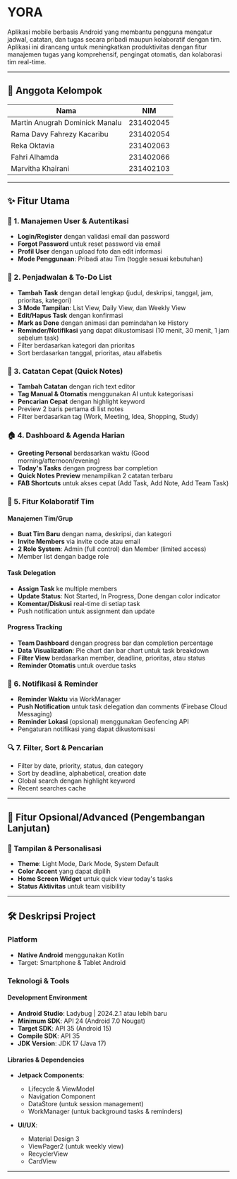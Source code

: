 # YORA

Aplikasi mobile berbasis Android yang membantu pengguna mengatur jadwal, catatan, dan tugas secara pribadi maupun kolaboratif dengan tim. Aplikasi ini dirancang untuk meningkatkan produktivitas dengan fitur manajemen tugas yang komprehensif, pengingat otomatis, dan kolaborasi tim real-time.

---

## 👥 Anggota Kelompok

| Nama                           | NIM       |
|--------------------------------|-----------|
| Martin Anugrah Dominick Manalu | 231402045 |
| Rama Davy Fahrezy Kacaribu     | 231402054 |
| Reka Oktavia                   | 231402063 |
| Fahri Alhamda                  | 231402066 |
| Marvitha Khairani              | 231402103 |
---

## ✨ Fitur Utama

### 🔐 1. Manajemen User & Autentikasi
- **Login/Register** dengan validasi email dan password
- **Forgot Password** untuk reset password via email
- **Profil User** dengan upload foto dan edit informasi
- **Mode Penggunaan**: Pribadi atau Tim (toggle sesuai kebutuhan)

### 📅 2. Penjadwalan & To-Do List
- **Tambah Task** dengan detail lengkap (judul, deskripsi, tanggal, jam, prioritas, kategori)
- **3 Mode Tampilan**: List View, Daily View, dan Weekly View
- **Edit/Hapus Task** dengan konfirmasi
- **Mark as Done** dengan animasi dan pemindahan ke History
- **Reminder/Notifikasi** yang dapat dikustomisasi (10 menit, 30 menit, 1 jam sebelum task)
- Filter berdasarkan kategori dan prioritas
- Sort berdasarkan tanggal, prioritas, atau alfabetis

### 📝 3. Catatan Cepat (Quick Notes)
- **Tambah Catatan** dengan rich text editor
- **Tag Manual & Otomatis** menggunakan AI untuk kategorisasi
- **Pencarian Cepat** dengan highlight keyword
- Preview 2 baris pertama di list notes
- Filter berdasarkan tag (Work, Meeting, Idea, Shopping, Study)

### 🏠 4. Dashboard & Agenda Harian
- **Greeting Personal** berdasarkan waktu (Good morning/afternoon/evening)
- **Today's Tasks** dengan progress bar completion
- **Quick Notes Preview** menampilkan 2 catatan terbaru
- **FAB Shortcuts** untuk akses cepat (Add Task, Add Note, Add Team Task)

### 👥 5. Fitur Kolaboratif Tim

#### Manajemen Tim/Grup
- **Buat Tim Baru** dengan nama, deskripsi, dan kategori
- **Invite Members** via invite code atau email
- **2 Role System**: Admin (full control) dan Member (limited access)
- Member list dengan badge role

#### Task Delegation
- **Assign Task** ke multiple members
- **Update Status**: Not Started, In Progress, Done dengan color indicator
- **Komentar/Diskusi** real-time di setiap task
- Push notification untuk assignment dan update

#### Progress Tracking
- **Team Dashboard** dengan progress bar dan completion percentage
- **Data Visualization**: Pie chart dan bar chart untuk task breakdown
- **Filter View** berdasarkan member, deadline, prioritas, atau status
- **Reminder Otomatis** untuk overdue tasks

### 🔔 6. Notifikasi & Reminder
- **Reminder Waktu** via WorkManager
- **Push Notification** untuk task delegation dan comments (Firebase Cloud Messaging)
- **Reminder Lokasi** (opsional) menggunakan Geofencing API
- Pengaturan notifikasi yang dapat dikustomisasi

### 🔍 7. Filter, Sort & Pencarian
- Filter by date, priority, status, dan category
- Sort by deadline, alphabetical, creation date
- Global search dengan highlight keyword
- Recent searches cache

---

## 🚀 Fitur Opsional/Advanced (Pengembangan Lanjutan)

### 🎨 Tampilan & Personalisasi
- **Theme**: Light Mode, Dark Mode, System Default
- **Color Accent** yang dapat dipilih
- **Home Screen Widget** untuk quick view today's tasks
- **Status Aktivitas** untuk team visibility

---

## 🛠️ Deskripsi Project

### Platform
- **Native Android** menggunakan Kotlin
- Target: Smartphone & Tablet Android

### Teknologi & Tools

#### Development Environment
- **Android Studio**: Ladybug | 2024.2.1 atau lebih baru
- **Minimum SDK**: API 24 (Android 7.0 Nougat)
- **Target SDK**: API 35 (Android 15)
- **Compile SDK**: API 35
- **JDK Version**: JDK 17 (Java 17)

#### Libraries & Dependencies
- **Jetpack Components**:
    - Lifecycle & ViewModel
    - Navigation Component
    - DataStore (untuk session management)
    - WorkManager (untuk background tasks & reminders)

- **UI/UX**:
    - Material Design 3
    - ViewPager2 (untuk weekly view)
    - RecyclerView
    - CardView

---